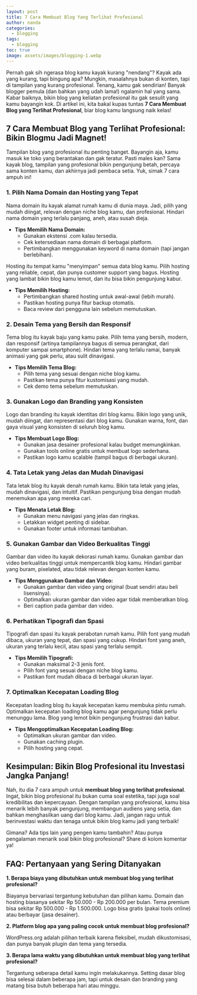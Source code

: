 ```yaml
---
layout: post
title: 7 Cara Membuat Blog Yang Terlihat Profesional
author: nanda
categories:
  - blogging
tags:
  - blogging
toc: true
image: assets/images/blogging-1.webp
---
```



Pernah gak sih ngerasa blog kamu kayak kurang "nendang"? Kayak ada yang kurang, tapi bingung apa? Mungkin, masalahnya bukan di konten, tapi di tampilan yang kurang profesional. Tenang, kamu gak sendirian! Banyak blogger pemula (dan bahkan yang udah lama!) ngalamin hal yang sama. Kabar baiknya, bikin blog yang keliatan profesional itu gak sesulit yang kamu bayangin kok. Di artikel ini, kita bakal kupas tuntas **7 Cara Membuat Blog yang Terlihat Profesional**, biar blog kamu langsung naik kelas!

## 7 Cara Membuat Blog yang Terlihat Profesional: Bikin Blogmu Jadi Magnet!

Tampilan blog yang profesional itu penting banget. Bayangin aja, kamu masuk ke toko yang berantakan dan gak teratur. Pasti males kan? Sama kayak blog, tampilan yang profesional bikin pengunjung betah, percaya sama konten kamu, dan akhirnya jadi pembaca setia. Yuk, simak 7 cara ampuh ini!

### 1\. Pilih Nama Domain dan Hosting yang Tepat

Nama domain itu kayak alamat rumah kamu di dunia maya. Jadi, pilih yang mudah diingat, relevan dengan niche blog kamu, dan profesional. Hindari nama domain yang terlalu panjang, aneh, atau susah dieja.

- **Tips Memilih Nama Domain:**
    - Gunakan ekstensi .com kalau tersedia.
    - Cek ketersediaan nama domain di berbagai platform.
    - Pertimbangkan menggunakan keyword di nama domain (tapi jangan berlebihan).

Hosting itu tempat kamu "menyimpan" semua data blog kamu. Pilih hosting yang reliable, cepat, dan punya customer support yang bagus. Hosting yang lambat bikin blog kamu lemot, dan itu bisa bikin pengunjung kabur.

- **Tips Memilih Hosting:**
    - Pertimbangkan shared hosting untuk awal-awal (lebih murah).
    - Pastikan hosting punya fitur backup otomatis.
    - Baca review dari pengguna lain sebelum memutuskan.

### 2\. Desain Tema yang Bersih dan Responsif

Tema blog itu kayak baju yang kamu pake. Pilih tema yang bersih, modern, dan responsif (artinya tampilannya bagus di semua perangkat, dari komputer sampai smartphone). Hindari tema yang terlalu ramai, banyak animasi yang gak perlu, atau sulit dinavigasi.

- **Tips Memilih Tema Blog:**
    - Pilih tema yang sesuai dengan niche blog kamu.
    - Pastikan tema punya fitur kustomisasi yang mudah.
    - Cek demo tema sebelum memutuskan.

### 3\. Gunakan Logo dan Branding yang Konsisten

Logo dan branding itu kayak identitas diri blog kamu. Bikin logo yang unik, mudah diingat, dan representasi dari blog kamu. Gunakan warna, font, dan gaya visual yang konsisten di seluruh blog kamu.

- **Tips Membuat Logo Blog:**
    - Gunakan jasa desainer profesional kalau budget memungkinkan.
    - Gunakan tools online gratis untuk membuat logo sederhana.
    - Pastikan logo kamu scalable (tampil bagus di berbagai ukuran).

### 4\. Tata Letak yang Jelas dan Mudah Dinavigasi

Tata letak blog itu kayak denah rumah kamu. Bikin tata letak yang jelas, mudah dinavigasi, dan intuitif. Pastikan pengunjung bisa dengan mudah menemukan apa yang mereka cari.

- **Tips Menata Letak Blog:**
    - Gunakan menu navigasi yang jelas dan ringkas.
    - Letakkan widget penting di sidebar.
    - Gunakan footer untuk informasi tambahan.

### 5\. Gunakan Gambar dan Video Berkualitas Tinggi

Gambar dan video itu kayak dekorasi rumah kamu. Gunakan gambar dan video berkualitas tinggi untuk mempercantik blog kamu. Hindari gambar yang buram, pixelated, atau tidak relevan dengan konten kamu.

- **Tips Menggunakan Gambar dan Video:**
    - Gunakan gambar dan video yang original (buat sendiri atau beli lisensinya).
    - Optimalkan ukuran gambar dan video agar tidak memberatkan blog.
    - Beri caption pada gambar dan video.

### 6\. Perhatikan Tipografi dan Spasi

Tipografi dan spasi itu kayak perabotan rumah kamu. Pilih font yang mudah dibaca, ukuran yang tepat, dan spasi yang cukup. Hindari font yang aneh, ukuran yang terlalu kecil, atau spasi yang terlalu sempit.

- **Tips Memilih Tipografi:**
    - Gunakan maksimal 2-3 jenis font.
    - Pilih font yang sesuai dengan niche blog kamu.
    - Pastikan font mudah dibaca di berbagai ukuran layar.

### 7\. Optimalkan Kecepatan Loading Blog

Kecepatan loading blog itu kayak kecepatan kamu membuka pintu rumah. Optimalkan kecepatan loading blog kamu agar pengunjung tidak perlu menunggu lama. Blog yang lemot bikin pengunjung frustrasi dan kabur.

- **Tips Mengoptimalkan Kecepatan Loading Blog:**
    - Optimalkan ukuran gambar dan video.
    - Gunakan caching plugin.
    - Pilih hosting yang cepat.

## Kesimpulan: Bikin Blog Profesional itu Investasi Jangka Panjang!

Nah, itu dia 7 cara ampuh untuk **membuat blog yang terlihat profesional**. Ingat, bikin blog profesional itu bukan cuma soal estetika, tapi juga soal kredibilitas dan kepercayaan. Dengan tampilan yang profesional, kamu bisa menarik lebih banyak pengunjung, membangun audiens yang setia, dan bahkan menghasilkan uang dari blog kamu. Jadi, jangan ragu untuk berinvestasi waktu dan tenaga untuk bikin blog kamu jadi yang terbaik!

Gimana? Ada tips lain yang pengen kamu tambahin? Atau punya pengalaman menarik soal bikin blog profesional? Share di kolom komentar ya!

## FAQ: Pertanyaan yang Sering Ditanyakan

**1\. Berapa biaya yang dibutuhkan untuk membuat blog yang terlihat profesional?**

Biayanya bervariasi tergantung kebutuhan dan pilihan kamu. Domain dan hosting biasanya sekitar Rp 50.000 - Rp 200.000 per bulan. Tema premium bisa sekitar Rp 500.000 - Rp 1.500.000. Logo bisa gratis (pakai tools online) atau berbayar (jasa desainer).

**2\. Platform blog apa yang paling cocok untuk membuat blog profesional?**

WordPress.org adalah pilihan terbaik karena fleksibel, mudah dikustomisasi, dan punya banyak plugin dan tema yang tersedia.

**3\. Berapa lama waktu yang dibutuhkan untuk membuat blog yang terlihat profesional?**

Tergantung seberapa detail kamu ingin melakukannya. Setting dasar blog bisa selesai dalam beberapa jam, tapi untuk desain dan branding yang matang bisa butuh beberapa hari atau minggu.
